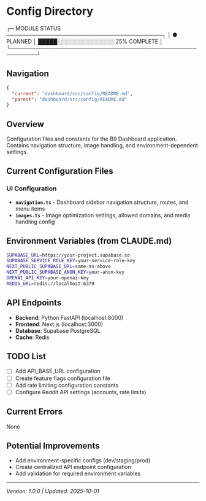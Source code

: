# Config Directory

┌─ MODULE STATUS ─────────────────────────────────────────┐
│ ● PLANNED   │ █████░░░░░░░░░░░░░░░ 25% COMPLETE       │
└─────────────────────────────────────────────────────────┘

## Navigation

```json
{
  "current": "dashboard/src/config/README.md",
  "parent": "dashboard/src/config/README.md"
}
```

## Overview

Configuration files and constants for the B9 Dashboard application. Contains navigation structure, image handling, and environment-dependent settings.

## Current Configuration Files

### UI Configuration
- **`navigation.ts`** - Dashboard sidebar navigation structure, routes, and menu items
- **`images.ts`** - Image optimization settings, allowed domains, and media handling config

## Environment Variables (from CLAUDE.md)
```bash
SUPABASE_URL=https://your-project.supabase.co
SUPABASE_SERVICE_ROLE_KEY=your-service-role-key
NEXT_PUBLIC_SUPABASE_URL=same-as-above
NEXT_PUBLIC_SUPABASE_ANON_KEY=your-anon-key
OPENAI_API_KEY=your-openai-key
REDIS_URL=redis://localhost:6379
```

## API Endpoints
- **Backend**: Python FastAPI (localhost:8000)
- **Frontend**: Next.js (localhost:3000)
- **Database**: Supabase PostgreSQL
- **Cache**: Redis

## TODO List
- [ ] Add API_BASE_URL configuration
- [ ] Create feature flags configuration file
- [ ] Add rate limiting configuration constants
- [ ] Configure Reddit API settings (accounts, rate limits)

## Current Errors
None

## Potential Improvements
- Add environment-specific configs (dev/staging/prod)
- Create centralized API endpoint configuration
- Add validation for required environment variables

---

_Version: 1.0.0 | Updated: 2025-10-01_